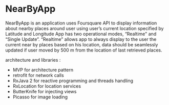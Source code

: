 # NearByApp


NearByApp is an application uses Foursquare API to display information about nearby places
around user using user’s current location specified by Latitude and
Longitude
App has two operational modes, “Realtime" and “Single Update”.
“Realtime” allows app to always display to the user the current near by
places based on his location, data should be seamlessly updated if user
moved by 500 m from the location of last retrieved places.


architecture and libraries :
- MVP for architecture pattern
- retrofit for network calls
- RxJava 2 for reactive programming and threads handling
- RxLocation for location services
- ButterKnife for injecting views
- Picasso for image loading